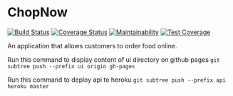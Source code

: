 # ChopNow

[![Build Status](https://travis-ci.org/teenoh/chopnow.svg?branch=master)](https://travis-ci.org/teenoh/chopnow)
[![Coverage Status](https://coveralls.io/repos/github/teenoh/chopnow/badge.svg?branch=master)](https://coveralls.io/github/teenoh/chopnow?branch=develop)
[![Maintainability](https://api.codeclimate.com/v1/badges/23434e5694a35e8868a7/maintainability)](https://codeclimate.com/github/teenoh/chopnow/maintainability)
[![Test Coverage](https://api.codeclimate.com/v1/badges/23434e5694a35e8868a7/test_coverage)](https://codeclimate.com/github/teenoh/chopnow/test_coverage)


An application that allows customers to order food online.

Run this command to display content of ui directory on github pages
`git subtree push --prefix ui origin gh-pages`

Run this command to deploy api to heroku
`git subtree push --prefix api heroku master`